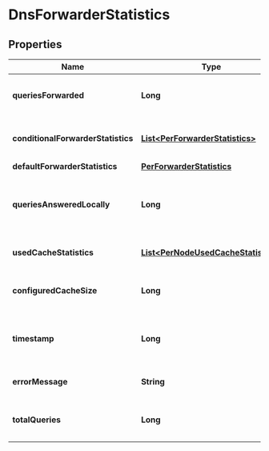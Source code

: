 # DnsForwarderStatistics

## Properties
Name | Type | Description | Notes
------------ | ------------- | ------------- | -------------
**queriesForwarded** | **Long** | The total number of forwarded dns queries |  [optional]
**conditionalForwarderStatistics** | [**List&lt;PerForwarderStatistics&gt;**](PerForwarderStatistics.md) | The statistics of conditional forwarders |  [optional]
**defaultForwarderStatistics** | [**PerForwarderStatistics**](PerForwarderStatistics.md) |  |  [optional]
**queriesAnsweredLocally** | **Long** | The totocal number of queries answered from local cache |  [optional]
**usedCacheStatistics** | [**List&lt;PerNodeUsedCacheStatistics&gt;**](PerNodeUsedCacheStatistics.md) | The statistics of used cache |  [optional]
**configuredCacheSize** | **Long** | The configured cache size, in kb |  [optional]
**timestamp** | **Long** | Time stamp of the current statistics, in ms |  [optional]
**errorMessage** | **String** | Error message, if available |  [optional]
**totalQueries** | **Long** | The total number of received dns queries |  [optional]
